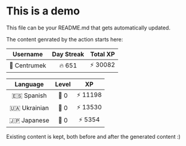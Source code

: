 # This is a demo

This file can be your README.md that gets automatically updated.

The content genrated by the action starts here:

<!--START_SECTION:duolingoStats-->
<!-- Automatically generated with https://github.com/centrumek/duolingo-readme-stats-->

| Username | Day Streak | Total XP |
|:---:|:---:|:---:|
| 👤 Centrumek | 🔥 651 | ⚡ 30082 |

| Language | Level | XP |
|:---:|:---:|:---:|
| 🇪🇸 Spanish | 👑 0 | ⚡ 11198 |
| 🇺🇦 Ukrainian | 👑 0 | ⚡ 13530 |
| 🇯🇵 Japanese | 👑 0 | ⚡ 5354 |

<!--END_SECTION:duolingoStats-->

Existing content is kept, both before and after the generated content :)